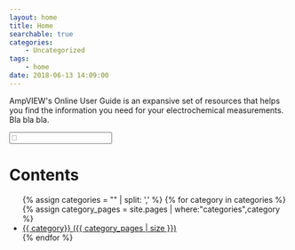 ```yaml
---
layout: home
title: Home
searchable: true
categories:
    - Uncategorized
tags:
    - home
date: 2018-06-13 14:09:00
---
```

AmpVIEW's Online User Guide is an expansive set of resources that helps you find the information you need for your electrochemical measurements. Bla bla bla.

<input type="search" placeholder="&#xF002;" id="input-search">

<h1>Contents</h1>
<ul class="category-list">
    {% assign categories = "" | split: ',' %}
    {% for category in categories %}
    {% assign category_pages = site.pages | where:"categories",category %}
    <li>
        <a href="/category/{{ category | replace: " ","-" | downcase }}">{{ category}} ({{ category_pages | size }})</a>
    </li>
    {% endfor %}
</ul>